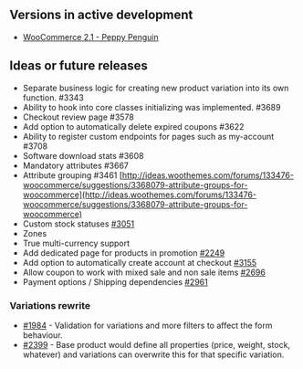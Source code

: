 ## Versions in active development

* [WooCommerce 2.1 - Peppy Penguin](https://github.com/woothemes/woocommerce/wiki/WooCommerce-2.1-Peppy-Penguin)

## Ideas or future releases

- Separate business logic for creating new product variation into its own function. #3343
- Ability to hook into core classes initializing was implemented. #3689
- Checkout review page #3578
- Add option to automatically delete expired coupons #3622
- Ability to register custom endpoints for pages such as my-account #3708
- Software download stats #3608
- Mandatory attributes #3667
- Attribute grouping #3461 [http://ideas.woothemes.com/forums/133476-woocommerce/suggestions/3368079-attribute-groups-for-woocommerce](http://ideas.woothemes.com/forums/133476-woocommerce/suggestions/3368079-attribute-groups-for-woocommerce)
- Custom stock statuses [#3051](https://github.com/woothemes/woocommerce/issues/3051)
- Zones
- True multi-currency support
- Add dedicated page for products in promotion [#2249](https://github.com/woothemes/woocommerce/issues/2249)
- Add option to automatically create account at checkout [#3155](https://github.com/woothemes/woocommerce/issues/3155)
- Allow coupon to work with mixed sale and non sale items [#2696](https://github.com/woothemes/woocommerce/issues/2696)
- Payment options / Shipping dependencies [#2961](https://github.com/woothemes/woocommerce/issues/2961)

### Variations rewrite

* [#1984](https://github.com/woothemes/woocommerce/issues/1984) - Validation for variations and more filters to affect the form behaviour.
* [#2399](https://github.com/woothemes/woocommerce/issues/2399) - Base product would define all properties (price, weight, stock, whatever) and variations can overwrite this for that specific variation.